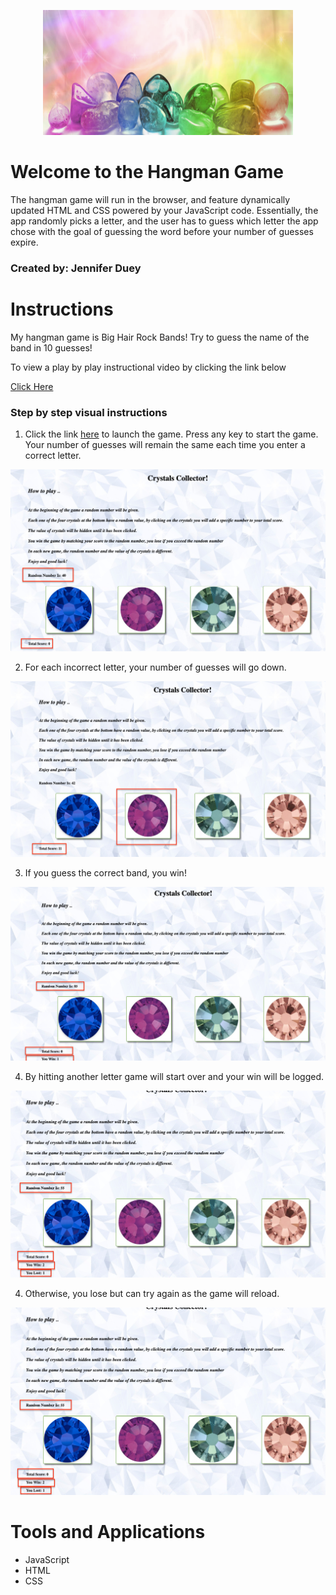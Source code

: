 <p align="center">
<img src="https://github.com/jldueyusa/unit-4-game/blob/master/images/readme.png" width="400" height="200">
</p>

# Welcome to the Hangman Game

The hangman game will run in the browser, and feature dynamically updated HTML and CSS powered by your JavaScript code. Essentially, the app randomly picks a letter, and the user has to guess which letter the app chose with the goal of guessing the word before your number of guesses expire.

### Created by: Jennifer Duey

# Instructions

My hangman game is Big Hair Rock Bands! Try to guess the name of the band in 10 guesses!

To view a play by play instructional video by clicking the link below

[Click Here](https://drive.google.com/file/d/1p0Egd42LVxXfOCM7rR9Di2QV3CD_Jxwi/view)


### Step by step visual instructions

1. Click the link [here](https://crystalcollector777.herokuapp.com/) to launch the game. Press any key to start the game. Your number of guesses will remain the same each time you enter a correct letter.

![Word1](https://github.com/jldueyusa/unit-4-game/blob/master/images/crystal1.png)

2. For each incorrect letter, your number of guesses will go down.

![Word2](https://github.com/jldueyusa/unit-4-game/blob/master/images/crystal2.png)

3. If you guess the correct band, you win! 

![Word3](https://github.com/jldueyusa/unit-4-game/blob/master/images/crystal3.png)

4. By hitting another letter game will start over and your win will be logged.

![Word4](https://github.com/jldueyusa/unit-4-game/blob/master/images/crystal4.png)

4. Otherwise, you lose but can try again as the game will reload.

![Word5](https://github.com/jldueyusa/unit-4-game/blob/master/images/crystal4.png)

# Tools and Applications
- JavaScript
- HTML
- CSS

